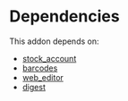 # Dependencies

This addon depends on:

- [stock_account](https://github.com/bringout/oca-ocb-accounting/tree/6e99f2e941ecad12aceb9b1f887fbe526940de95/odoo-bringout-oca-ocb-stock_account)
- [barcodes](https://github.com/bringout/oca-ocb-technical/tree/b2a91e3b975dae4980028dc64efeda7a6a77a647/odoo-bringout-oca-ocb-barcodes)
- [web_editor](https://github.com/bringout/oca-ocb-web/tree/00a6994d033e4c605f58b875d71530d9614d9bab/odoo-bringout-oca-ocb-web_editor)
- [digest](https://github.com/bringout/oca-ocb-core/tree/156bd325ef4782b980ca23175711c453db07528e/odoo-bringout-oca-ocb-digest)
